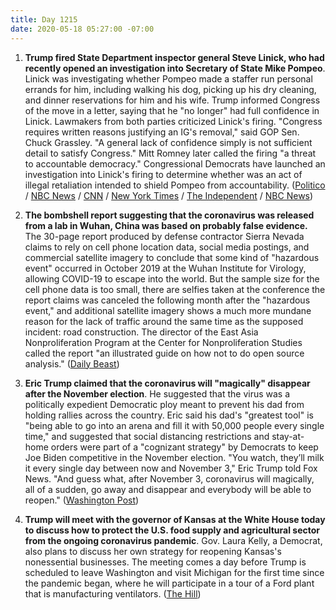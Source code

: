 ```yaml
---
title: Day 1215
date: 2020-05-18 05:27:00 -07:00
---
```


1. **Trump fired State Department inspector general Steve Linick, who had recently opened an investigation into Secretary of State Mike Pompeo**. Linick was investigating whether Pompeo made a staffer run personal errands for him, including walking his dog, picking up his dry cleaning, and dinner reservations for him and his wife. Trump informed Congress of the move in a letter, saying that he "no longer" had full confidence in Linick. Lawmakers from both parties criticized Linick's firing. "Congress requires written reasons justifying an IG's removal," said GOP Sen. Chuck Grassley. "A general lack of confidence simply is not sufficient detail to satisfy Congress." Mitt Romney later called the firing "a threat to accountable democracy." Congressional Democrats have launched an investigation into Linick's firing to determine whether was an act of illegal retaliation intended to shield Pompeo from accountability. ([Politico](https://www.politico.com/news/2020/05/15/state-department-inspector-general-fired-261536) / [NBC News](https://www.nbcnews.com/politics/donald-trump/trump-fires-state-department-watchdog-n1208476) / [CNN](https://www.cnn.com/2020/05/17/politics/state-department-inspector-general-pompeo-errands/index.html) / [New York Times](https://www.nytimes.com/2020/05/17/us/politics/pompeo-inspector-general-steve-linick.html) / [The Independent](https://www.independent.co.uk/news/world/americas/us-politics/trump-steve-linick-fire-unlawful-pelosi-pompeo-state-department-a9519556.html) / [NBC News](https://www.nbcnews.com/politics/politics-news/fired-state-department-watchdog-was-looking-whether-pompeo-made-staffer-n1208981))

2. **The bombshell report suggesting that the coronavirus was released from a lab in Wuhan, China was based on probably false evidence.** The 30-page report produced by defense contractor Sierra Nevada claims to rely on cell phone location data, social media postings, and commercial satellite imagery to conclude that some kind of "hazardous event" occurred in October 2019 at the Wuhan Institute for Virology, allowing COVID-19 to escape into the world. But the sample size for the cell phone data is too small, there are selfies taken at the conference the report claims was canceled the following month after the "hazardous event," and additional satellite imagery shows a much more mundane reason for the lack of traffic around the same time as the supposed incident: road construction. The director of the East Asia Nonproliferation Program at the Center for Nonproliferation Studies called the report "an illustrated guide on how not to do open source analysis." ([Daily Beast](https://www.thedailybeast.com/pentagon-contractors-report-on-wuhan-lab-origins-of-coronavirus-is-bogus?ref=home))

3. **Eric Trump claimed that the coronavirus will "magically" disappear after the November election**. He suggested that the virus was a politically expedient Democratic ploy meant to prevent his dad from holding rallies across the country. Eric said his dad's "greatest tool" is "being able to go into an arena and fill it with 50,000 people every single time," and suggested that social distancing restrictions and stay-at-home orders were part of a "cognizant strategy" by Democrats to keep Joe Biden competitive in the November election. "You watch, they’ll milk it every single day between now and November 3," Eric Trump told Fox News. "And guess what, after November 3, coronavirus will magically, all of a sudden, go away and disappear and everybody will be able to reopen." ([Washington Post](https://www.washingtonpost.com/politics/2020/05/17/eric-trump-coronavirus/))

4. **Trump will meet with the governor of Kansas at the White House today to discuss how to protect the U.S. food supply and agricultural sector from the ongoing coronavirus pandemic**. Gov. Laura Kelly, a Democrat, also plans to discuss her own strategy for reopening Kansas's nonessential businesses. The meeting comes a day before Trump is scheduled to leave Washington and visit Michigan for the first time since the pandemic began, where he will participate in a tour of a Ford plant that is manufacturing ventilators. ([The Hill](https://thehill.com/homenews/state-watch/498245-kansas-governor-to-meet-with-trump-at-white-house))
